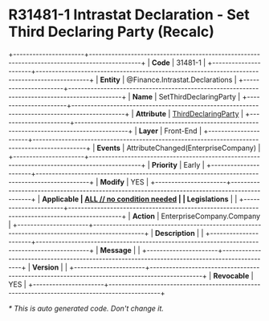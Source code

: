 ﻿---
erp.type: front-end-business-rule
erp.entity: Finance.Intrastat.Declarations
---

# R31481-1 Intrastat Declaration - Set Third Declaring Party (Recalc)
+----------------------+----------------------------------------------------------------------------------------------+
| **Code**             | 31481-1                                                                                      |
+----------------------+----------------------------------------------------------------------------------------------+
| **Entity**           | @Finance.Intrastat.Declarations                                                              |
+----------------------+----------------------------------------------------------------------------------------------+
| **Name**             | SetThirdDeclaringParty                                                                       |
+----------------------+----------------------------------------------------------------------------------------------+
| **Attribute**        | [ThirdDeclaringParty](../entities/Finance.Intrastat.Declarations.md#thirddeclaringparty)     |
+----------------------+----------------------------------------------------------------------------------------------+
| **Layer**            | Front-End                                                                                    |
+----------------------+----------------------------------------------------------------------------------------------+
| **Events**           | AttributeChanged(EnterpriseCompany)                                                          |
+----------------------+----------------------------------------------------------------------------------------------+
| **Priority**         | Early                                                                                        |
+----------------------+----------------------------------------------------------------------------------------------+
| **Modify**           | YES                                                                                          |
+----------------------+----------------------------------------------------------------------------------------------+
| **Applicable         | [ALL // no condition needed](xref:applicable-legislations)                                   |
| Legislations**       |                                                                                              |
+----------------------+----------------------------------------------------------------------------------------------+
| **Action**           | EnterpriseCompany.Company                                                                    |
+----------------------+----------------------------------------------------------------------------------------------+
| **Description**      |                                                                                              |
+----------------------+----------------------------------------------------------------------------------------------+
| **Message**          |                                                                                              |
+----------------------+----------------------------------------------------------------------------------------------+
| **Version**          |                                                                                              |
+----------------------+----------------------------------------------------------------------------------------------+
| **Revocable**        | YES                                                                                          |
+----------------------+----------------------------------------------------------------------------------------------+

*\* This is auto generated code. Don't change it.*
